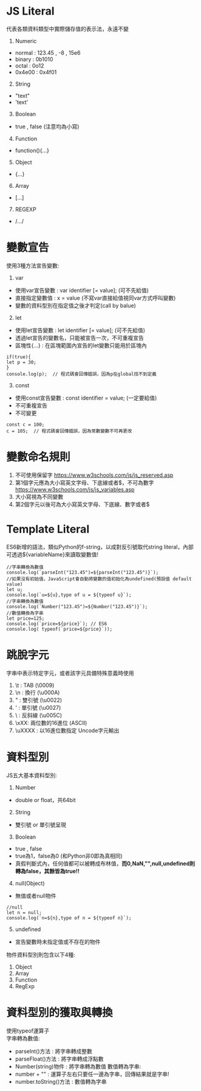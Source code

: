 # JS Literal
代表各類資料類型中實際儲存值的表示法，永遠不變
1. Numeric
  - normal : 123.45 , -8 , 15e6
  - binary : 0b1010
  - octal : 0o12
  - 0x4e00 : 0x4f01
2. String
  - "text"
  - 'text'
3. Boolean
  - true , false (注意均為小寫)
4. Function
  - function(){...}
5. Object
  - {...}
6. Array
  - [...]
7. REGEXP
  - /.../

# 變數宣告
使用3種方法宣告變數:
1. var
  - 使用var宣告變數 : var identifier [= value];  (可不先給值)
  - 直接指定變數值 : x = value (不寫var直接給值視同var方式呼叫變數)
  - 變數的資料型別在指定值之後才判定(call by balue)
2. let
  - 使用let宣告變數 : let identifier [= value]; (可不先給值)
  - 透過let宣告的變數名，只能被宣告一次，不可重複宣告
  - 區塊性{...} : 在區塊範圍內宣告的let變數只能用於區塊內
```
if(true){
let p = 30;
}
console.log(p);  // 程式碼會回傳錯誤，因為p在global找不到定義 
```
3. const 
  - 使用const宣告變數 : const identifier = value; (一定要給值)
  - 不可重複宣告
  - 不可變更
```
const c = 100;
c = 105;  // 程式碼會回傳錯誤，因為常數變數不可再更改 
```

# 變數命名規則
1. 不可使用保留字 https://www.w3schools.com/js/js_reserved.asp
2. 第1個字元應為大小寫英文字母、下底線或者$，不可為數字 https://www.w3schools.com/js/js_variables.asp
3. 大小寫視為不同變數
4. 第2個字元以後可為大小寫英文字母、下底線、數字或者$

# Template Literal
ES6新增的語法，類似Python的f-string，以成對反引號取代string literal，內部可透過${variableName}來讀取變數值!  
```
//字串轉換為數值
console.log(`parseInt("123.45")=${parseInt("123.45")}`);
//如果沒有初始值，JavaScript會自動將變數的值初始化為undefined(預設值 default value)        
let u;
console.log(`u=${u},type of u = ${typeof u}`);
//字串轉換為數值
console.log(`Number("123.45")=${Number("123.45")}`);
//數值轉換為字串
let price=125;
console.log(`price=${price}`); // ES6
console.log( typeof(`price=${price}`));
```

# 跳脫字元
字串中表示特定字元，或者該字元具備特殊意義時使用
1. \t : TAB (\0009)
2. \n : 換行 (\u000A)
3. \" : 雙引號 (\u0022)
4. \' : 單引號 (\u0027)
5. \\ : 反斜線 (\u005C)
6. \xXX: 兩位數的16進位 (ASCII)
7. \uXXXX : 以16進位數指定 Uncode字元輸出

# 資料型別
JS五大基本資料型別:
1. Number
  - double or float，共64bit
2. String
  - 雙引號 or 單引號呈現
3. Boolean
  - true , false
  - true為1，false為0 (和Python非0即為真相同)
  - 真假判斷式內，任何值都可以被轉成布林值，**而0,NaN,"",null,undefined則轉為false，其餘皆為true!!**
4. null(Object)
  - 無值或者null物件 
```
//null
let n = null;
console.log(`n=${n},type of n = ${typeof n}`);
```
5. undefined
  - 宣告變數時未指定值或不存在的物件

物件資料型別則包含以下4種:
1. Object
2. Array
3. Function
4. RegExp

# 資料型別的獲取與轉換
使用typeof運算子  
字串轉為數值: 
  - parseInt()方法 : 將字串轉成整數
  - parseFloat()方法 : 將字串轉成浮點數
  - Number(string)物件 : 將字串轉為數值
數值轉為字串:
  - number + "" : 運算子左右只要任一邊為字串，回傳結果就是字串!
  - number.toString()方法 : 數值轉為字串
